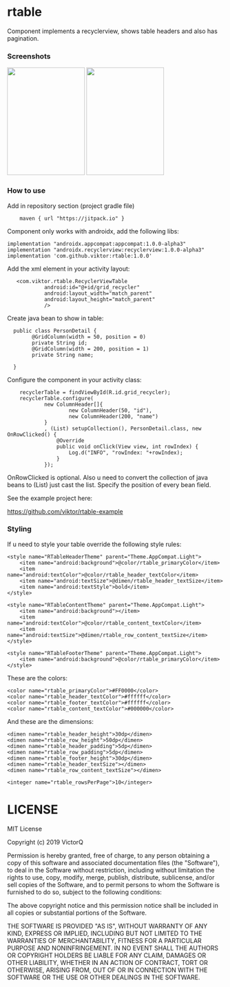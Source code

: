 # rtable

Component implements a recyclerview, shows table headers and also has pagination.

### Screenshots

<img src="https://raw.githubusercontent.com/viktor/rtable/master/app/screenshots/Screenshot_2019-09-28-02-03-53.png" width="180px" height="250px" />

<img src="https://raw.githubusercontent.com/viktor/rtable/master/app/screenshots/Screenshot_2019-09-28-02-04-15.png" width="180px" height="250px" />

### How to use

Add in repository section (project gradle file)

        maven { url "https://jitpack.io" }

Component only works with androidx, add the following libs:

    implementation "androidx.appcompat:appcompat:1.0.0-alpha3"
    implementation "androidx.recyclerview:recyclerview:1.0.0-alpha3"
    implementation 'com.github.viktor:rtable:1.0.0'


Add the xml element in your activity layout:

       <com.viktor.rtable.RecyclerViewTable
                android:id="@+id/grid_recycler"
                android:layout_width="match_parent"
                android:layout_height="match_parent"
                />

Create java bean to show in table:

      public class PersonDetail {
            @GridColumn(width = 50, position = 0)
            private String id;
            @GridColumn(width = 200, position = 1)
            private String name;
            
      }

Configure the component in your activity class:

        recyclerTable = findViewById(R.id.grid_recycler);
        recyclerTable.configure(
                new ColumnHeader[]{
                        new ColumnHeader(50, "id"),
                        new ColumnHeader(200, "name")
                }
                , (List) setupCollection(), PersonDetail.class, new OnRowClicked() {
                    @Override
                    public void onClick(View view, int rowIndex) {
                        Log.d("INFO", "rowIndex: "+rowIndex);
                    }
                });

OnRowClicked is optional. Also u need to convert the collection of java beans to (List) 
just cast the list. Specify the position of every bean field. 

See the example project here:

https://github.com/viktor/rtable-example

### Styling 

If u need to style your table override the following style rules:

    <style name="RTableHeaderTheme" parent="Theme.AppCompat.Light">
        <item name="android:background">@color/rtable_primaryColor</item>
        <item name="android:textColor">@color/rtable_header_textColor</item>
        <item name="android:textSize">@dimen/rtable_header_textSize</item>
        <item name="android:textStyle">bold</item>
    </style>

    <style name="RTableContentTheme" parent="Theme.AppCompat.Light">
        <item name="android:background"></item>
        <item name="android:textColor">@color/rtable_content_textColor</item>
        <item name="android:textSize">@dimen/rtable_row_content_textSize</item>
    </style>

    <style name="RTableFooterTheme" parent="Theme.AppCompat.Light">
        <item name="android:background">@color/rtable_primaryColor</item>
    </style>

These are the colors:

    <color name="rtable_primaryColor">#FF0000</color>
    <color name="rtable_header_textColor">#ffffff</color>
    <color name="rtable_footer_textColor">#ffffff</color>
    <color name="rtable_content_textColor">#000000</color>


And these are the dimensions:

    <dimen name="rtable_header_height">30dp</dimen>
    <dimen name="rtable_row_height">50dp</dimen>
    <dimen name="rtable_header_padding">5dp</dimen>
    <dimen name="rtable_row_padding">5dp</dimen>
    <dimen name="rtable_footer_height">30dp</dimen>
    <dimen name="rtable_header_textSize"></dimen>
    <dimen name="rtable_row_content_textSize"></dimen>

    <integer name="rtable_rowsPerPage">10</integer>


# LICENSE

MIT License

Copyright (c) 2019 VictorQ

Permission is hereby granted, free of charge, to any person obtaining a copy
of this software and associated documentation files (the "Software"), to deal
in the Software without restriction, including without limitation the rights
to use, copy, modify, merge, publish, distribute, sublicense, and/or sell
copies of the Software, and to permit persons to whom the Software is
furnished to do so, subject to the following conditions:

The above copyright notice and this permission notice shall be included in all
copies or substantial portions of the Software.

THE SOFTWARE IS PROVIDED "AS IS", WITHOUT WARRANTY OF ANY KIND, EXPRESS OR
IMPLIED, INCLUDING BUT NOT LIMITED TO THE WARRANTIES OF MERCHANTABILITY,
FITNESS FOR A PARTICULAR PURPOSE AND NONINFRINGEMENT. IN NO EVENT SHALL THE
AUTHORS OR COPYRIGHT HOLDERS BE LIABLE FOR ANY CLAIM, DAMAGES OR OTHER
LIABILITY, WHETHER IN AN ACTION OF CONTRACT, TORT OR OTHERWISE, ARISING FROM,
OUT OF OR IN CONNECTION WITH THE SOFTWARE OR THE USE OR OTHER DEALINGS IN THE
SOFTWARE.



